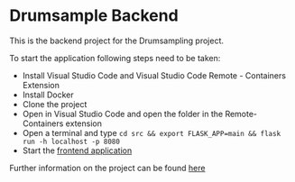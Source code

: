 # Drumsample Backend

This is the backend project for the Drumsampling project.

To start the application following steps need to be taken:
- Install Visual Studio Code and Visual Studio Code Remote - Containers Extension
- Install Docker
- Clone the project
- Open in Visual Studio Code and open the folder in the Remote-Containers extension
- Open a terminal and type `cd src && export FLASK_APP=main && flask run -h localhost -p 8080`
- Start the [frontend application](https://github.com/NiklasWan/DrumsamplerFrontend)

Further information on the project can be found [here](TODO)
